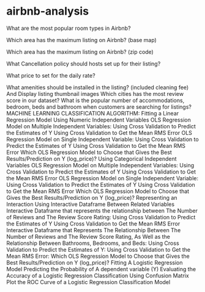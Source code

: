 # airbnb-analysis
What are the most popular room types in Airbnb?

Which area has the maximum listing on Airbnb? (base map)

Which area has the maximum listing on Airbnb? (zip code)

What Cancellation policy should hosts set up for their listing?

What price to set for the daily rate?

What amenities should be installed in the listing? (included cleaning fee) And Display listing thumbnail images
Which cities has the most review score in our dataset?
What is the popular number of accommodations, bedroom, beds and bathroom when customers are searching for listings?
                MACHINE LEARNING CLASSIFICATION ALGORITHM: 
Fitting a Linear Regression Model
  Using Numeric Independent Variables
      OLS Regression Model on Multiple Independent Variables: 
      Using Cross Validation to Predict the Estimates of Y
      Using Cross Validation to Get the Mean RMS Error
      OLS Regression Model on Single Independent Variable:
      Using Cross Validation to Predict the Estimates of Y
      Using Cross Validation to Get the Mean RMS Error
      Which OLS Regression Model to Choose that Gives the Best Results/Prediction on Y (log_price)?
  Using Categorical Independent Variables
      OLS Regression Model on Multiple Independent Variables: 
      Using Cross Validation to Predict the Estimates of Y
      Using Cross Validation to Get the Mean RMS Error
      OLS Regression Model on Single Independent Variable:
      Using Cross Validation to Predict the Estimates of Y
      Using Cross Validation to Get the Mean RMS Error
      Which OLS Regression Model to Choose that Gives the Best Results/Prediction on Y (log_price)?
  Representing an Interaction Using Interactive Dataframe Between Related Variables
      Interactive Dataframe that represents the relationship between The Number of Reviews and The Review Score Rating:
      Using Cross Validation to Predict the Estimates of Y
      Using Cross Validation to Get the Mean RMS Error
      Interactive Dataframe that Represents The Relationship Between The Number of Reviews and The Review Score Rating, As Well as the Relationship Between Bathrooms, Bedrooms, and Beds:
      Using Cross Validation to Predict the Estimates of Y:
      Using Cross Validation to Get the Mean RMS Error:
      Which OLS Regression Model to Choose that Gives the Best Results/Prediction on Y (log_price)?
Fitting A Logistic Regression Model
  Predicting the Probability of A dependent variable (Y)
  Evaluating the Accuracy of a Logistic Regression Classification Using Confusion Matrix
  Plot the ROC Curve of a Logistic Regression Classification Model 

